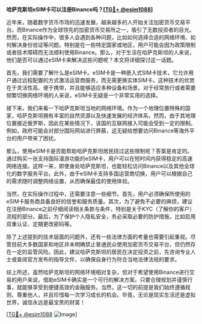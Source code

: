 **哈萨克斯坦eSIM卡可以注册Binance吗？[[TG💪+ @esim1088](https://t.me/s/esim1088)]**

近年来，随着数字货币市场的迅速发展，越来越多的人开始关注加密货币交易平台。而Binance作为全球领先的加密货币交易所之一，吸引了无数投资者的目光。然而，在实际操作中，很多人会遇到各种问题，比如如何选择合适的网络环境、如何解决身份验证等问题。特别是在一些特定国家或地区，用户可能会因为政策限制或者技术障碍而无法顺利使用Binance。那么，对于生活在哈萨克斯坦的人来说，他们是否可以通过eSIM卡来解决这些问题呢？本文将详细探讨这一话题。

首先，我们需要了解什么是eSIM卡。eSIM卡是一种嵌入式SIM卡技术，它允许用户通过远程配置的方式激活运营商服务，而无需更换实体SIM卡。这种技术的优势在于灵活性高、便于携带，并且能够适应多种设备和场景。对于经常旅行或者需要频繁切换网络环境的人来说，eSIM卡无疑是一个非常实用的选择。

接下来，我们来看一下哈萨克斯坦当地的网络环境。作为一个地理位置特殊的国家，哈萨克斯坦拥有丰富的自然资源以及快速发展的经济体系。然而，由于其地理位置接近俄罗斯，因此在某些情况下，该国的互联网接入可能会受到一定的限制。例如，政府可能会对部分国际网站进行屏蔽，这无疑给想要访问Binance等海外平台的用户带来了困扰。

那么，使用eSIM卡是否能帮助哈萨克斯坦居民绕过这些限制呢？答案是肯定的。通过购买一张支持国际漫游功能的eSIM卡，用户可以在短时间内获得稳定的高速网络连接。这样一来，即使身处哈萨克斯坦，也能轻松访问Binance以及其他全球化的数字服务平台。此外，由于eSIM卡支持多国运营商切换，用户可以根据自己的需求随时调整网络设置，从而确保最佳的使用体验。

当然，在实际操作过程中，还需要注意一些细节。首先，用户必须确保所使用的eSIM卡服务商具备良好的信誉和服务质量。其次，为了避免不必要的麻烦，建议在注册Binance之前仔细阅读相关条款与条件，特别是关于KYC（了解你的客户）流程的部分。最后，为了保护个人隐私安全，务必采取必要的防护措施，比如启用双重认证、定期更改密码等。

除了上述提到的技术层面的问题外，还有一些法律方面的考量也需要引起重视。尽管目前大多数国家和地区并未明确禁止普通民众使用加密货币交易平台，但仍然存在一定的监管风险。因此，建议哈萨克斯坦的居民在决定投资之前，先咨询专业人士或查阅官方发布的指导文件，以确保自身行为符合当地法律法规的要求。

综上所述，虽然哈萨克斯坦的网络环境相对复杂，但对于希望使用Binance进行交易的用户来说，借助eSIM卡确实是一个可行的解决方案。只要合理规划并谨慎行事，就能够享受到便捷高效的金融服务。当然，这一切的前提是我们始终遵循规则、尊重他人，并且珍惜每一次学习成长的机会。毕竟，无论是现实生活还是虚拟世界，诚信永远是最宝贵的财富！

[[TG💪+ @esim1088](https://t.me/s/esim1088) ![Image](https://i.postimg.cc/4NQfJmqS/Snipaste-2025-05-13-00-14-12.png)]